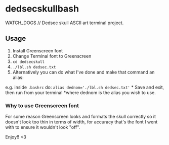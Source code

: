 # dedsecskullbash
WATCH_DOGS // Dedsec skull ASCII art terminal project.

<h2> Usage </h2>

1. Install Greenscreen font
2. Change Terminal font to Greenscreen
3. `cd dedsecskull`
4. `./lbl.sh dedsec.txt`
5. Alternatively you can do what I've done and make that command an alias:

e.g.
inside `.bashrc` do:
`alias dednom='./lbl.sh dedsec.txt'` *
Save and exit, then run from your terminal
*where dednom is the alias you wish to use.

<h3> Why to use Greenscreen font </h3>
For some reason Greenscreen looks and formats the skull correctly so it doesn't look too thin in terms of width, for accuracy that's the font I went with to ensure it wouldn't look "off".

Enjoy!! <3
